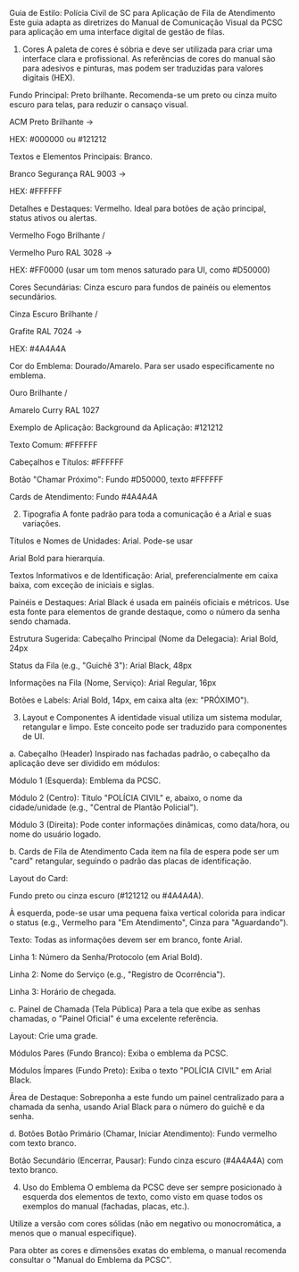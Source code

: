 Guia de Estilo: Polícia Civil de SC para Aplicação de Fila de Atendimento
Este guia adapta as diretrizes do Manual de Comunicação Visual da PCSC para aplicação em uma interface digital de gestão de filas.

1. Cores
A paleta de cores é sóbria e deve ser utilizada para criar uma interface clara e profissional. As referências de cores do manual são para adesivos e pinturas, mas podem ser traduzidas para valores digitais (HEX).

Fundo Principal: Preto brilhante. Recomenda-se um preto ou cinza muito escuro para telas, para reduzir o cansaço visual.


ACM Preto Brilhante  -> 


HEX: #000000 ou #121212

Textos e Elementos Principais: Branco.


Branco Segurança RAL 9003  -> 

HEX: #FFFFFF

Detalhes e Destaques: Vermelho. Ideal para botões de ação principal, status ativos ou alertas.


Vermelho Fogo Brilhante / 

Vermelho Puro RAL 3028  -> 

HEX: #FF0000 (usar um tom menos saturado para UI, como #D50000)

Cores Secundárias: Cinza escuro para fundos de painéis ou elementos secundários.


Cinza Escuro Brilhante / 

Grafite RAL 7024  -> 

HEX: #4A4A4A

Cor do Emblema: Dourado/Amarelo. Para ser usado especificamente no emblema.


Ouro Brilhante / 

Amarelo Curry RAL 1027 

Exemplo de Aplicação:
Background da Aplicação: #121212

Texto Comum: #FFFFFF

Cabeçalhos e Títulos: #FFFFFF

Botão "Chamar Próximo": Fundo #D50000, texto #FFFFFF

Cards de Atendimento: Fundo #4A4A4A

2. Tipografia
A fonte padrão para toda a comunicação é a Arial e suas variações.


Títulos e Nomes de Unidades: Arial. Pode-se usar 


Arial Bold para hierarquia.


Textos Informativos e de Identificação: Arial, preferencialmente em caixa baixa, com exceção de iniciais e siglas.



Painéis e Destaques: Arial Black é usada em painéis oficiais e métricos. Use esta fonte para elementos de grande destaque, como o número da senha sendo chamada.


Estrutura Sugerida:
Cabeçalho Principal (Nome da Delegacia): Arial Bold, 24px

Status da Fila (e.g., "Guichê 3"): Arial Black, 48px

Informações na Fila (Nome, Serviço): Arial Regular, 16px

Botões e Labels: Arial Bold, 14px, em caixa alta (ex: "PRÓXIMO").

3. Layout e Componentes
A identidade visual utiliza um sistema modular, retangular e limpo. Este conceito pode ser traduzido para componentes de UI.


a. Cabeçalho (Header)
Inspirado nas fachadas padrão, o cabeçalho da aplicação deve ser dividido em módulos:


Módulo 1 (Esquerda): Emblema da PCSC.


Módulo 2 (Centro): Título "POLÍCIA CIVIL" e, abaixo, o nome da cidade/unidade (e.g., "Central de Plantão Policial").


Módulo 3 (Direita): Pode conter informações dinâmicas, como data/hora, ou nome do usuário logado.

b. Cards de Fila de Atendimento
Cada item na fila de espera pode ser um "card" retangular, seguindo o padrão das placas de identificação.

Layout do Card:

Fundo preto ou cinza escuro (#121212 ou #4A4A4A).

À esquerda, pode-se usar uma pequena faixa vertical colorida para indicar o status (e.g., Vermelho para "Em Atendimento", Cinza para "Aguardando").


Texto: Todas as informações devem ser em branco, fonte Arial.

Linha 1: Número da Senha/Protocolo (em Arial Bold).

Linha 2: Nome do Serviço (e.g., "Registro de Ocorrência").

Linha 3: Horário de chegada.

c. Painel de Chamada (Tela Pública)
Para a tela que exibe as senhas chamadas, o "Painel Oficial"  é uma excelente referência.

Layout: Crie uma grade.


Módulos Pares (Fundo Branco): Exiba o emblema da PCSC.


Módulos Ímpares (Fundo Preto): Exiba o texto "POLÍCIA CIVIL" em Arial Black.

Área de Destaque: Sobreponha a este fundo um painel centralizado para a chamada da senha, usando Arial Black para o número do guichê e da senha.

d. Botões
Botão Primário (Chamar, Iniciar Atendimento): Fundo vermelho com texto branco.

Botão Secundário (Encerrar, Pausar): Fundo cinza escuro (#4A4A4A) com texto branco.

4. Uso do Emblema
O emblema da PCSC deve ser sempre posicionado à esquerda dos elementos de texto, como visto em quase todos os exemplos do manual (fachadas, placas, etc.).



Utilize a versão com cores sólidas (não em negativo ou monocromática, a menos que o manual especifique).

Para obter as cores e dimensões exatas do emblema, o manual recomenda consultar o "Manual do Emblema da PCSC".